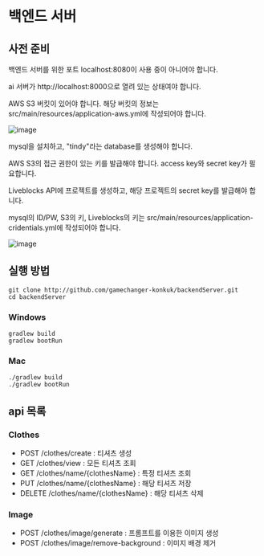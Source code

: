 # 백엔드 서버

## 사전 준비

백엔드 서버를 위한 포트 localhost:8080이 사용 중이 아니어야 합니다.

ai 서버가 http://localhost:8000으로 열려 있는 상태여야 합니다.

AWS S3 버킷이 있어야 합니다. 해당 버킷의 정보는 src/main/resources/application-aws.yml에 작성되어야 합니다.

![image](https://github.com/user-attachments/assets/ac52984b-f9ac-44c4-b1e7-5e3899296d2b)

mysql을 설치하고, "tindy"라는 database를 생성해야 합니다.

AWS S3의 접근 권한이 있는 키를 발급해야 합니다. access key와 secret key가 필요합니다.

Liveblocks API에 프로젝트를 생성하고, 해당 프로젝트의 secret key를 발급해야 합니다.

mysql의 ID/PW, S3의 키, Liveblocks의 키는 src/main/resources/application-cridentials.yml에 작성되어야 합니다.

![image](https://github.com/user-attachments/assets/001a369b-977e-4986-8e2d-c9ccf329b6a3)

## 실행 방법

```
git clone http://github.com/gamechanger-konkuk/backendServer.git
cd backendServer
```

### Windows

```
gradlew build
gradlew bootRun
```

### Mac

```
./gradlew build
./gradlew bootRun
```

## api 목록

### Clothes

- POST /clothes/create : 티셔츠 생성
- GET /clothes/view : 모든 티셔츠 조회
- GET /clothes/name/{clothesName} : 특정 티셔츠 조회
- PUT /clothes/name/{clothesName} : 해당 티셔츠 저장
- DELETE /clothes/name/{clothesName} : 해당 티셔츠 삭제

### Image

- POST /clothes/image/generate : 프롬프트를 이용한 이미지 생성
- POST /clothes/image/remove-background : 이미지 배경 제거


